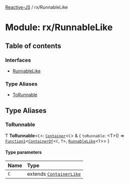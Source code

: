 [Reactive-JS](../README.md) / rx/RunnableLike

# Module: rx/RunnableLike

## Table of contents

### Interfaces

- [RunnableLike](../interfaces/rx_RunnableLike.RunnableLike.md)

### Type Aliases

- [ToRunnable](rx_RunnableLike.md#torunnable)

## Type Aliases

### ToRunnable

Ƭ **ToRunnable**<`C`\>: [`Container`](containers_ContainerLike.md#container)<`C`\> & { `toRunnable`: <T\>() => [`Function1`](util_functions.md#function1)<[`ContainerOf`](containers_ContainerLike.md#containerof)<`C`, `T`\>, [`RunnableLike`](../interfaces/rx_RunnableLike.RunnableLike.md)<`T`\>\>  }

#### Type parameters

| Name | Type |
| :------ | :------ |
| `C` | extends [`ContainerLike`](../interfaces/containers_ContainerLike.ContainerLike.md) |
